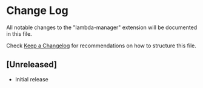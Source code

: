 # Change Log

All notable changes to the "lambda-manager" extension will be documented in this file.

Check [Keep a Changelog](http://keepachangelog.com/) for recommendations on how to structure this file.

## [Unreleased]

- Initial release